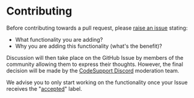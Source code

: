 # Contributing

Before contributing towards a pull request, please [raise an issue](https://github.com/codesupport/discord-bot/issues/new) stating:
- What functionality you are adding?
- Why you are adding this functionality (what's the benefit)?

Discussion will then take place on the GitHub Issue by members of the community allowing them to express their thoughts.
However, the final decision will be made by the [CodeSupport Discord](https://codesupport.dev/discord) moderation team. 

We advise you to only start working on the functionality once your Issue receives the "[accepted](https://github.com/codesupport/discord-bot/issues?q=is%3Aopen+is%3Aissue+label%3Aaccepted)" label.
